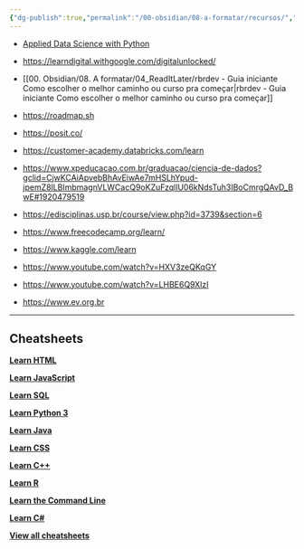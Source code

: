 ```yaml
---
{"dg-publish":true,"permalink":"/00-obsidian/08-a-formatar/recursos/","tags":["digitalgarden/recursos"],"created":"2023-07-30T21:58:15.027-03:00","updated":"2023-02-05T19:50:38.576-03:00"}
---
```


- [Applied Data Science with Python](https://www.simplilearn.com/getting-started-data-science-with-python-skillup/?utm_source=referral&utm_campaign=googledigitalgarage&utm_medium=external#how-long-does-it-take-to-get-started-with-data-science-with-python)
- https://learndigital.withgoogle.com/digitalunlocked/
- [[00. Obsidian/08. A formatar/04_ReadItLater/rbrdev - Guia iniciante Como escolher o melhor caminho ou curso pra começar\|rbrdev - Guia iniciante Como escolher o melhor caminho ou curso pra começar]]
- https://roadmap.sh
- https://posit.co/
- https://customer-academy.databricks.com/learn
- https://www.xpeducacao.com.br/graduacao/ciencia-de-dados?gclid=CjwKCAiApvebBhAvEiwAe7mHSLhYpud-jpemZ8lLBImbmagnVLWCacQ9oKZuFzqllU06kNdsTuh3IBoCmrgQAvD_BwE#1920479519
- https://edisciplinas.usp.br/course/view.php?id=3739&section=6

-  https://www.freecodecamp.org/learn/
- https://www.kaggle.com/learn
- https://www.youtube.com/watch?v=HXV3zeQKqGY
- https://www.youtube.com/watch?v=LHBE6Q9XlzI
- https://www.ev.org.br
***

## Cheatsheets


**[Learn HTML](https://www.codecademy.com/learn/learn-html/modules/learn-html-elements/cheatsheet)**

**[Learn JavaScript](https://www.codecademy.com/learn/introduction-to-javascript/modules/learn-javascript-introduction/cheatsheet)**

**[Learn SQL](https://www.codecademy.com/learn/learn-sql/modules/learn-sql-manipulation/cheatsheet)**

**[Learn Python 3](https://www.codecademy.com/learn/learn-python-3/modules/learn-python3-syntax/cheatsheet)**

**[Learn Java](https://www.codecademy.com/learn/learn-java/modules/learn-java-hello-world/cheatsheet)**

**[Learn CSS](https://www.codecademy.com/learn/learn-css/modules/learn-css-selectors-visual-rules/cheatsheet)**

**[Learn C++](https://www.codecademy.com/learn/learn-c-plus-plus/modules/learn-cpp-hello-world/cheatsheet)**

**[Learn R](https://www.codecademy.com/learn/learn-r/modules/learn-r-introduction/cheatsheet)**

**[Learn the Command Line](https://www.codecademy.com/learn/learn-the-command-line/modules/learn-the-command-line-navigation/cheatsheet)**

**[Learn C#](https://www.codecademy.com/learn/learn-c-sharp/modules/csharp-hello-world/cheatsheet)**

**[View all cheatsheets](https://www.codecademy.com/resources/cheatsheets/all)**
